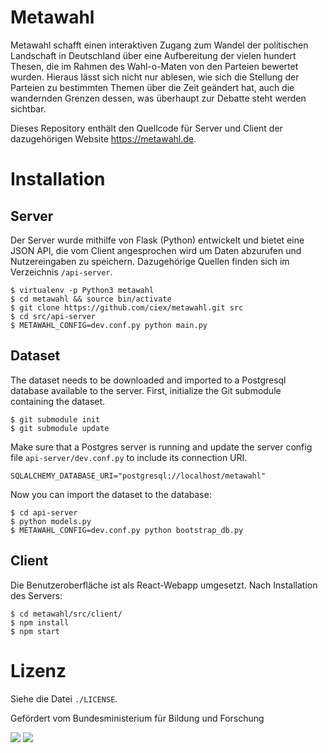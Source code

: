 # Metawahl

Metawahl schafft einen interaktiven Zugang zum Wandel der politischen Landschaft 
in Deutschland über eine Aufbereitung der vielen hundert Thesen, die im Rahmen 
des Wahl-o-Maten von den Parteien bewertet wurden. Hieraus lässt sich nicht nur
ablesen, wie sich die Stellung der Parteien zu bestimmten Themen über die Zeit
geändert hat, auch die wandernden Grenzen dessen, was überhaupt zur Debatte
steht werden sichtbar.

Dieses Repository enthält den Quellcode für Server und Client der dazugehörigen
Website https://metawahl.de. 

# Installation

## Server

Der Server wurde mithilfe von Flask (Python) entwickelt und bietet eine JSON
API, die vom Client angesprochen wird um Daten abzurufen und Nutzereingaben zu
speichern. Dazugehörige Quellen finden sich im Verzeichnis `/api-server`.

    $ virtualenv -p Python3 metawahl
    $ cd metawahl && source bin/activate
    $ git clone https://github.com/ciex/metawahl.git src
    $ cd src/api-server
    $ METAWAHL_CONFIG=dev.conf.py python main.py

## Dataset

The dataset needs to be downloaded and imported to a Postgresql database available to the server. First, initialize the Git submodule containing the dataset.

    $ git submodule init
    $ git submodule update

Make sure that a Postgres server is running and update the server config file `api-server/dev.conf.py` to include its connection URI.

    SQLALCHEMY_DATABASE_URI="postgresql://localhost/metawahl"

Now you can import the dataset to the database:

    $ cd api-server
    $ python models.py
    $ METAWAHL_CONFIG=dev.conf.py python bootstrap_db.py

## Client

Die Benutzeroberfläche ist als React-Webapp umgesetzt. Nach Installation des
Servers:

    $ cd metawahl/src/client/
    $ npm install
    $ npm start


# Lizenz

Siehe die Datei `./LICENSE`.

Gefördert vom Bundesministerium für Bildung und Forschung

![](https://raw.githubusercontent.com/ciex/mietlimbo/master/client/src/Graphics/logo-bmbf.svg?sanitize=true)
![](https://raw.githubusercontent.com/ciex/mietlimbo/master/client/src/Graphics/logo-okfn.svg?sanitize=true)
